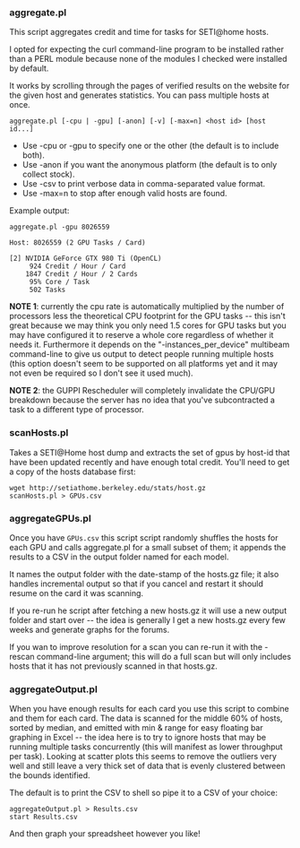 ### aggregate.pl

This script aggregates credit and time for tasks for SETI@home hosts.

I opted for expecting the curl command-line program to be installed rather than a PERL module because none of the modules I checked were installed by default.

It works by scrolling through the pages of verified results on the website for the given
host and generates statistics. You can pass multiple hosts at once.

```
aggregate.pl [-cpu | -gpu] [-anon] [-v] [-max=n] <host id> [host id...]
```
* Use -cpu or -gpu to specify one or the other (the default is to include both).
* Use -anon if you want the anonymous platform (the default is to only collect stock).
* Use -csv to print verbose data in comma-separated value format.
* Use -max=n to stop after enough valid hosts are found.

Example output:
```
aggregate.pl -gpu 8026559

Host: 8026559 (2 GPU Tasks / Card)

[2] NVIDIA GeForce GTX 980 Ti (OpenCL)
     924 Credit / Hour / Card
    1847 Credit / Hour / 2 Cards
     95% Core / Task
     502 Tasks
```
**NOTE 1**: currently the cpu rate is automatically multiplied by the number of processors less the theoretical CPU footprint for the GPU tasks -- this isn't great because we may think you only need 1.5 cores for GPU tasks but you may have configured it to reserve a whole core regardless of whether it needs it. Furthermore it depends on the "-instances_per_device" multibeam command-line to give us output to detect people running multiple hosts (this option doesn't seem to be supported on all platforms yet and it may not even be required so I don't see it used much).

**NOTE 2**: the GUPPI Rescheduler will completely invalidate the CPU/GPU breakdown because the server has no idea that you've subcontracted a task to a different type of processor.

### scanHosts.pl

Takes a SETI@Home host dump and extracts the set of gpus by host-id that have
been updated recently and have enough total credit. You'll need to get a copy of the hosts database first:

```
wget http://setiathome.berkeley.edu/stats/host.gz  
scanHosts.pl > GPUs.csv
```

### aggregateGPUs.pl

Once you have `GPUs.csv` this script script randomly shuffles the hosts for each GPU and calls aggregate.pl for a small subset of them; it appends the results to a CSV in the output folder named for each model. 

It names the output folder with the date-stamp of the hosts.gz file; it also handles incremental output so that if you cancel and restart it should resume on the card it was scanning. 

If you re-run he script after fetching a new hosts.gz it will use a new output folder and start over -- the idea is generally I get a new hosts.gz every few weeks and generate graphs for the forums.

If you wan to improve resolution for a scan you can re-run it with the -rescan command-line argument; this will do a full scan but will only includes hosts that it has not previously scanned in that hosts.gz.

### aggregateOutput.pl

When you have enough results for each card you use this script to combine and them for each card. The data is scanned for the middle 60% of hosts, sorted by median, and emitted with min & range for easy floating bar graphing in Excel -- the idea here is to try to ignore hosts that may be running multiple tasks concurrently (this will manifest as lower throughput per task). Looking at scatter plots this seems to remove the outliers very well and still leave a very thick set of data that is evenly clustered between the bounds identified.

The default is to print the CSV to shell so pipe it to a CSV of your choice:

```
aggregateOutput.pl > Results.csv
start Results.csv
````

And then graph your spreadsheet however you like! 
